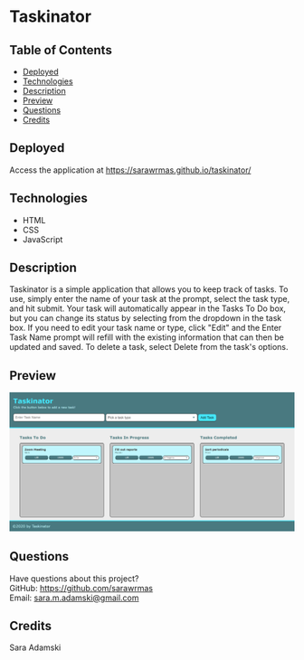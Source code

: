 # Taskinator

## Table of Contents
* [Deployed](#deployed)
* [Technologies](#technologies)
* [Description](#description)
* [Preview](#preview)
* [Questions](#questions)
* [Credits](#credits)

## Deployed
Access the application at https://sarawrmas.github.io/taskinator/

## Technologies
* HTML
* CSS
* JavaScript

## Description
Taskinator is a simple application that allows you to keep track of tasks. To use, simply enter the name of your task at the prompt, select the task type, and hit submit. Your task will automatically appear in the Tasks To Do box, but you can change its status by selecting from the dropdown in the task box. If you need to edit your task name or type, click "Edit" and the Enter Task Name prompt will refill with the existing information that can then be updated and saved. To delete a task, select Delete from the task's options.

## Preview
![A screenshot of the application](./assets/images/screenshot.png)

## Questions
Have questions about this project?  
GitHub: https://github.com/sarawrmas  
Email: sara.m.adamski@gmail.com

## Credits
Sara Adamski